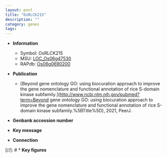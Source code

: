 ```yaml
---
layout: post
title: "OsRLCK215"
description: ""
category: genes
tags: 
---
```


* **Information**  
    + Symbol: OsRLCK215  
    + MSU: [LOC_Os06g47530](http://rice.uga.edu/cgi-bin/ORF_infopage.cgi?orf=LOC_Os06g47530)  
    + RAPdb: [Os06g0690200](http://rapdb.dna.affrc.go.jp/viewer/gbrowse_details/irgsp1?name=Os06g0690200)  

* **Publication**  
    + [Beyond gene ontology GO: using biocuration approach to improve the gene nomenclature and functional annotation of rice S-domain kinase subfamily.](http://www.ncbi.nlm.nih.gov/pubmed?term=Beyond gene ontology GO: using biocuration approach to improve the gene nomenclature and functional annotation of rice S-domain kinase subfamily.%5BTitle%5D), 2021, PeerJ.

* **Genbank accession number**  

* **Key message**  

* **Connection**  

[//]: # * **Key figures**  


